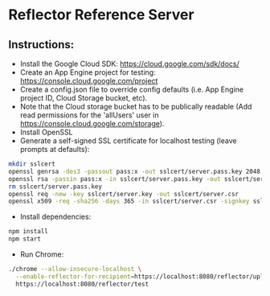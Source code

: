 <!-- Copyright 2016 The Chromium Authors. All rights reserved.
     Use of this source code is governed by a BSD-style license that can be
     found in the LICENSE file.
-->

Reflector Reference Server
==========================

## Instructions:

* Install the Google Cloud SDK: https://cloud.google.com/sdk/docs/
* Create an App Engine project for testing: https://console.cloud.google.com/project
* Create a config.json file to override config defaults (i.e. App Engine project ID, Cloud Storage bucket, etc).
* Note that the Cloud storage bucket has to be publically readable (Add read permissions for the 'allUsers' user in https://console.cloud.google.com/storage).
* Install OpenSSL
* Generate a self-signed SSL certificate for localhost testing (leave prompts at defaults):
```sh
mkdir sslcert
openssl genrsa -des3 -passout pass:x -out sslcert/server.pass.key 2048
openssl rsa -passin pass:x -in sslcert/server.pass.key -out sslcert/server.key
rm sslcert/server.pass.key
openssl req -new -key sslcert/server.key -out sslcert/server.csr
openssl x509 -req -sha256 -days 365 -in sslcert/server.csr -signkey sslcert/server.key -out sslcert/server.crt

```

* Install dependencies:
```sh
npm install
npm start
```

* Run Chrome:
```sh
./chrome --allow-insecure-localhost \
  --enable-reflector-for-recipient=https://localhost:8080/reflector/upload \
  https://localhost:8080/reflector/test
```
